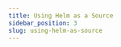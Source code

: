 ```yaml
---
title: Using Helm as a Source
sidebar_position: 3
slug: using-helm-as-source
---
```

<!---
* It looks like the Deckfile can depend on Helm charts, but how do I manage custom values for my local configs? (e.g. I have different values for staging vs prod)
--->
